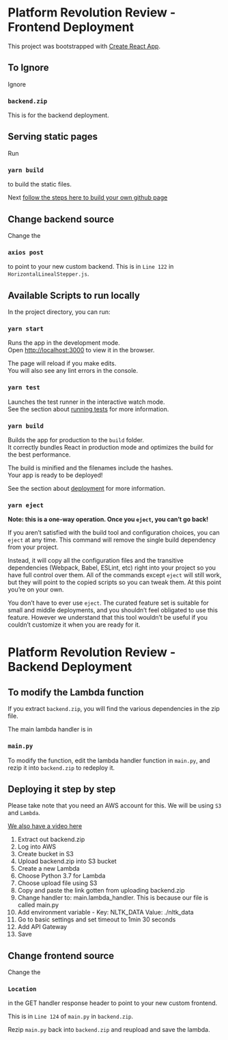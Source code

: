 # Platform Revolution Review - Frontend Deployment

This project was bootstrapped with [Create React App](https://github.com/facebook/create-react-app).

## To Ignore

Ignore 

### `backend.zip` 

This is for the backend deployment.

## Serving static pages

Run 

### `yarn build` 

to build the static files.

Next [follow the steps here to build your own github page](https://help.github.com/en/github/working-with-github-pages/creating-a-github-pages-site)

## Change backend source
Change the 

### `axios post` 

to point to your new custom backend. This is in `Line 122` in `HorizontalLinealStepper.js`.

## Available Scripts to run locally

In the project directory, you can run:

### `yarn start`

Runs the app in the development mode.<br />
Open [http://localhost:3000](http://localhost:3000) to view it in the browser.

The page will reload if you make edits.<br />
You will also see any lint errors in the console.

### `yarn test`

Launches the test runner in the interactive watch mode.<br />
See the section about [running tests](https://facebook.github.io/create-react-app/docs/running-tests) for more information.

### `yarn build`

Builds the app for production to the `build` folder.<br />
It correctly bundles React in production mode and optimizes the build for the best performance.

The build is minified and the filenames include the hashes.<br />
Your app is ready to be deployed!

See the section about [deployment](https://facebook.github.io/create-react-app/docs/deployment) for more information.

### `yarn eject`

**Note: this is a one-way operation. Once you `eject`, you can’t go back!**

If you aren’t satisfied with the build tool and configuration choices, you can `eject` at any time. This command will remove the single build dependency from your project.

Instead, it will copy all the configuration files and the transitive dependencies (Webpack, Babel, ESLint, etc) right into your project so you have full control over them. All of the commands except `eject` will still work, but they will point to the copied scripts so you can tweak them. At this point you’re on your own.

You don’t have to ever use `eject`. The curated feature set is suitable for small and middle deployments, and you shouldn’t feel obligated to use this feature. However we understand that this tool wouldn’t be useful if you couldn’t customize it when you are ready for it.


# Platform Revolution Review - Backend Deployment

## To modify the Lambda function

If you extract `backend.zip`, you will find the various dependencies in the zip file.

The main lambda handler is in 

### `main.py`

To modify the function, edit the lambda handler function in `main.py`, and rezip it into `backend.zip` to redeploy it.

## Deploying it step by step

Please take note that you need an AWS account for this. We will be using `S3` and `Lambda`.

[We also have a video here](https://youtu.be/KKiJEgm78cI)

<ol>
<li>Extract out backend.zip</li>
<li>Log into AWS</li>
<li>Create bucket in S3</li>
<li>Upload backend.zip into S3 bucket</li>
<li>Create a new Lambda</li>
<li>Choose Python 3.7 for Lambda</li>
<li>Choose upload file using S3</li>
<li>Copy and paste the link gotten from uploading backend.zip</li>
<li>Change handler to: main.lambda_handler. This is because our file is called main.py</li>
<li>Add environment variable - Key: NLTK_DATA Value: ./nltk_data</li>
<li>Go to basic settings and set timeout to 1min 30 seconds</li>
<li>Add API Gateway</li>
<li>Save</li>
</ol>

## Change frontend source

Change the 

### `Location`

in the GET handler response header to point to your new custom frontend. 

This is in `Line 124` of `main.py` in `backend.zip`.

Rezip `main.py` back into `backend.zip` and reupload and save the lambda.
